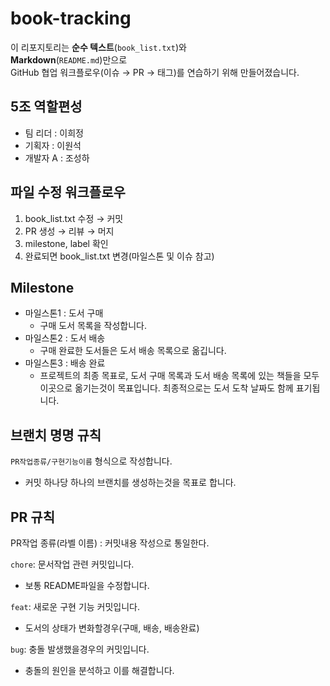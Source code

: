# book-tracking
이 리포지토리는 **순수 텍스트**(`book_list.txt`)와  
**Markdown**(`README.md`)만으로  
GitHub 협업 워크플로우(이슈 → PR → 태그)를 연습하기 위해 만들어졌습니다.

## 5조 역할편성
- 팀 리더 : 이희정
- 기획자 : 이원석
- 개발자 A : 조성하
  
## 파일 수정 워크플로우
1. book_list.txt 수정 → 커밋  
2. PR 생성 → 리뷰 → 머지  
3. milestone, label 확인  
4. 완료되면 book_list.txt 변경(마일스톤 및 이슈 참고)

## Milestone
- 마일스톤1 : 도서 구매
    - 구매 도서 목록을 작성합니다.
- 마일스톤2 : 도서 배송
    - 구매 완료한 도서들은 도서 배송 목록으로 옮깁니다.
- 마일스톤3 : 배송 완료
    - 프로젝트의 최종 목표로, 
    도서 구매 목록과 도서 배송 목록에 있는 책들을 모두 이곳으로 옮기는것이 목표입니다.
    최종적으로는 도서 도착 날짜도 함께 표기됩니다.

## 브랜치 명명 규칙
``PR작업종류/구현기능이름``
형식으로 작성합니다.
- 커밋 하나당 하나의 브랜치를 생성하는것을 목표로 합니다.

## PR 규칙
PR작업 종류(라벨 이름) : 커밋내용 작성으로 통일한다.

``chore``: 문서작업 관련 커밋입니다.
- 보통 README파일을 수정합니다.
  
``feat``: 새로운 구현 기능 커밋입니다.
- 도서의 상태가 변화할경우(구매, 배송, 배송완료)
  
``bug``: 충돌 발생했을경우의 커밋입니다.
- 충돌의 원인을 분석하고 이를 해결합니다.
